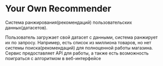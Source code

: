 # Your Own Recommender

Система ранжирования(рекомендаций) пользовательских данных(датасетов). 

Пользователь загружает свой датасет с данными, система ранжирует их по запросу. Например, есть список из миллиона товаров, но нет системы поиска(рекомендаций) для полноценной работы магазина. Сервис предоставляет API для работы, а также есть возможность поиграться с алгоритмом в веб-интерфейсе